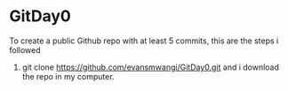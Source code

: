 # GitDay0
To create a public Github repo with at least 5 commits,
this are the steps i followed 
1. git clone https://github.com/evansmwangi/GitDay0.git and i download the repo in my computer.
